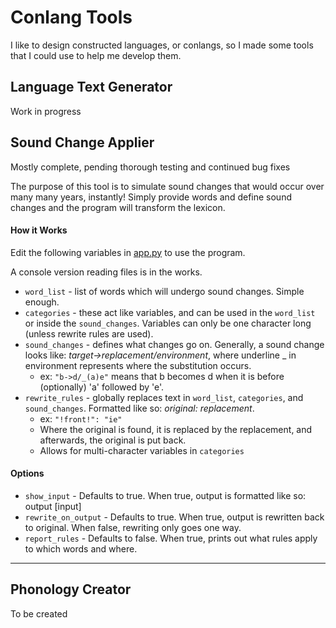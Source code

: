 # Conlang Tools

I like to design constructed languages, or conlangs, so I made some tools that I could use to help me develop them.

## Language Text Generator

Work in progress

## Sound Change Applier

Mostly complete, pending thorough testing and continued bug fixes

The purpose of this tool is to simulate sound changes that would occur over many many years, instantly!
Simply provide words and define sound changes and the program will transform the lexicon.

#### How it Works

Edit the following variables in [app.py](https://github.com/rmhopkins4/Conlang-Tools/blob/main/sound_change_applier/app.py) to use the program.

A console version reading files is in the works.

- `word_list` - list of words which will undergo sound changes. Simple enough.
- `categories` - these act like variables, and can be used in the `word_list` or inside the `sound_changes`. Variables can only be one character long (unless rewrite rules are used).
- `sound_changes` - defines what changes go on. Generally, a sound change looks like: _target->replacement/environment_, where underline _ in environment represents where the substitution occurs.
  - ex: `"b->d/_(a)e"` means that b becomes d when it is before (optionally) 'a' followed by 'e'.
- `rewrite_rules` - globally replaces text in `word_list`, `categories`, and `sound_changes`. Formatted like so: _original: replacement_.
  - ex: `"!front!": "ie"`
  - Where the original is found, it is replaced by the replacement, and afterwards, the original is put back.
  - Allows for multi-character variables in `categories`

#### Options

- `show_input` - Defaults to true. When true, output is formatted like so: output [input]
- `rewrite_on_output` - Defaults to true. When true, output is rewritten back to original. When false, rewriting only goes one way.
- `report_rules` - Defaults to false. When true, prints out what rules apply to which words and where.

---

## Phonology Creator

To be created
